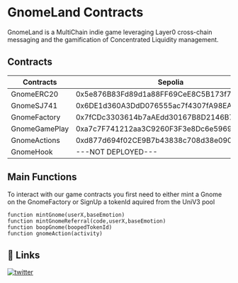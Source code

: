 
# GnomeLand Contracts

GnomeLand is a MultiChain indie game leveraging Layer0 cross-chain messaging and the gamification of  Concentrated Liquidity management.



## Contracts

| Contracts | Sepolia| 
| ------------- | ------------- 
| GnomeERC20  | 0x5e876B83Fd89d1a88FF69CeE8C5B173f73E82Ba5 |
| GnomeSJ741  | 0x6DE1d360A3DdD076555ac7f4307fA98EA0C541a9|
|GnomeFactory|0x7fCDc3303614b7aAEdd30167B8D2146B7Cd36e04|
|GnomeGamePlay|0xa7c7F741212aa3C9260F3F3e8Dc6e5969374DEEb|
|GnomeActions|0xd877d694f02CE9B7b43838c708d38e09097ad0ed|
|GnomeHook|---NOT DEPLOYED---|

## Main Functions

To interact with our game contracts you first need to either mint a Gnome on the GnomeFactory or SignUp a tokenId aquired from the UniV3 pool

```solidity
function mintGnome(userX,baseEmotion)
function mintGnomeReferral(code,userX,baseEmotion)
function boopGnome(boopedTokenId)
function gnomeAction(activity) 
```
    
## 🔗 Links

[![twitter](https://img.shields.io/badge/twitter-1DA1F2?style=for-the-badge&logo=twitter&logoColor=white)](https://twitter.com/)

